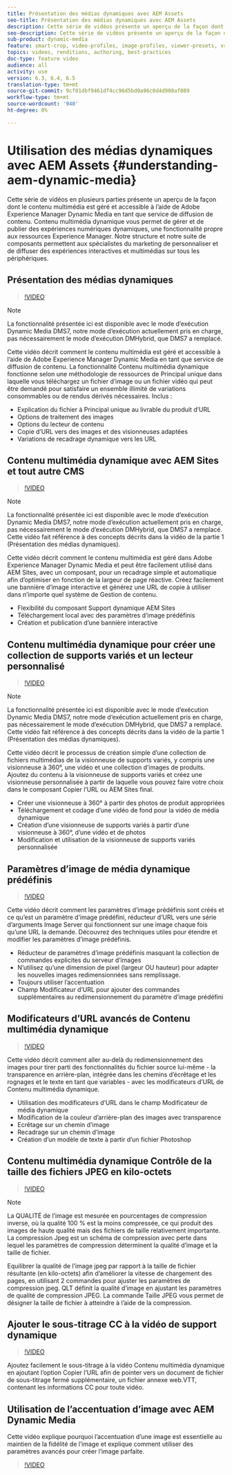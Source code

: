 ```yaml
---
title: Présentation des médias dynamiques avec AEM Assets
seo-title: Présentation des médias dynamiques avec AEM Assets
description: Cette série de vidéos présente un aperçu de la façon dont le contenu multimédia est géré et accessible à l’aide de Adobe Experience Manager Dynamic Media en tant que service de diffusion de contenu. Contenu multimédia dynamique vous permet de gérer et de publier des expériences numériques dynamiques, une fonctionnalité propre aux ressources Experience Manager. Notre structure et notre suite de composants permettent aux spécialistes du marketing de personnaliser et de diffuser des expériences interactives et multimédias sur tous les périphériques.
seo-description: Cette série de vidéos présente un aperçu de la façon dont le contenu multimédia est géré et accessible à l’aide de Adobe Experience Manager Dynamic Media en tant que service de diffusion de contenu. Contenu multimédia dynamique vous permet de gérer et de publier des expériences numériques dynamiques, une fonctionnalité propre aux ressources Experience Manager. Notre structure et notre suite de composants permettent aux spécialistes du marketing de personnaliser et de diffuser des expériences interactives et multimédias sur tous les périphériques.
sub-product: dynamic-media
feature: smart-crop, video-profiles, image-profiles, viewer-presets, vr-360, sets
topics: videos, renditions, authoring, best-practices
doc-type: feature video
audience: all
activity: use
version: 6.3, 6.4, 6.5
translation-type: tm+mt
source-git-commit: 9cf01dbf9461df4cc96d5bd0a96c0d4d900af089
workflow-type: tm+mt
source-wordcount: '940'
ht-degree: 0%

---
```



# Utilisation des médias dynamiques avec AEM Assets {#understanding-aem-dynamic-media}

Cette série de vidéos en plusieurs parties présente un aperçu de la façon dont le contenu multimédia est géré et accessible à l’aide de Adobe Experience Manager Dynamic Media en tant que service de diffusion de contenu. Contenu multimédia dynamique vous permet de gérer et de publier des expériences numériques dynamiques, une fonctionnalité propre aux ressources Experience Manager. Notre structure et notre suite de composants permettent aux spécialistes du marketing de personnaliser et de diffuser des expériences interactives et multimédias sur tous les périphériques.

## Présentation des médias dynamiques

>[!VIDEO](https://video.tv.adobe.com/v/27144/?quality=9&learn=on)

>[!NOTE]
>
>La fonctionnalité présentée ici est disponible avec le mode d’exécution Dynamic Media DMS7, notre mode d’exécution actuellement pris en charge, pas nécessairement le mode d’exécution DMHybrid, que DMS7 a remplacé.

Cette vidéo décrit comment le contenu multimédia est géré et accessible à l’aide de Adobe Experience Manager Dynamic Media en tant que service de diffusion de contenu. La fonctionnalité Contenu multimédia dynamique fonctionne selon une méthodologie de ressources de Principal unique dans laquelle vous téléchargez un fichier d’image ou un fichier vidéo qui peut être demandé pour satisfaire un ensemble illimité de variations consommables ou de rendus dérivés nécessaires. Inclus :

* Explication du fichier à Principal unique au livrable du produit d’URL
* Options de traitement des images
* Options du lecteur de contenu
* Copie d’URL vers des images et des visionneuses adaptées
* Variations de recadrage dynamique vers les URL

## Contenu multimédia dynamique avec AEM Sites et tout autre CMS

>[!VIDEO](https://video.tv.adobe.com/v/27145/?quality=9&learn=on)

>[!NOTE]
>
>La fonctionnalité présentée ici est disponible avec le mode d’exécution Dynamic Media DMS7, notre mode d’exécution actuellement pris en charge, pas nécessairement le mode d’exécution DMHybrid, que DMS7 a remplacé. Cette vidéo fait référence à des concepts décrits dans la vidéo de la partie 1 (Présentation des médias dynamiques).

Cette vidéo décrit comment le contenu multimédia est géré dans Adobe Experience Manager Dynamic Media et peut être facilement utilisé dans AEM Sites, avec un composant, pour un recadrage simple et automatique afin d’optimiser en fonction de la largeur de page réactive. Créez facilement une bannière d’image interactive et générez une URL de copie à utiliser dans n’importe quel système de Gestion de contenu.

* Flexibilité du composant Support dynamique AEM Sites
* Téléchargement local avec des paramètres d’image prédéfinis
* Création et publication d’une bannière interactive

## Contenu multimédia dynamique pour créer une collection de supports variés et un lecteur personnalisé

>[!VIDEO](https://video.tv.adobe.com/v/27146/?quality=9&learn=on)

>[!NOTE]
>
>La fonctionnalité présentée ici est disponible avec le mode d’exécution Dynamic Media DMS7, notre mode d’exécution actuellement pris en charge, pas nécessairement le mode d’exécution DMHybrid, que DMS7 a remplacé. Cette vidéo fait référence à des concepts décrits dans la vidéo de la partie 1 (Présentation des médias dynamiques).

Cette vidéo décrit le processus de création simple d’une collection de fichiers multimédias de la visionneuse de supports variés, y compris une visionneuse à 360°, une vidéo et une collection d’images de produits. Ajoutez du contenu à la visionneuse de supports variés et créez une visionneuse personnalisée à partir de laquelle vous pouvez faire votre choix dans le composant Copier l’URL ou AEM Sites final.

* Créer une visionneuse à 360° à partir des photos de produit appropriées
* Téléchargement et codage d’une vidéo de fond pour la vidéo de média dynamique
* Création d’une visionneuse de supports variés à partir d’une visionneuse à 360°, d’une vidéo et de photos
* Modification et utilisation de la visionneuse de supports variés personnalisée

## Paramètres d’image de média dynamique prédéfinis

>[!VIDEO](https://video.tv.adobe.com/v/27320/?quality=9&learn=on)

Cette vidéo décrit comment les paramètres d’image prédéfinis sont créés et ce qu’est un paramètre d’image prédéfini, réducteur d’URL vers une série d’arguments Image Server qui fonctionnent sur une image chaque fois qu’une URL la demande. Découvrez des techniques utiles pour étendre et modifier les paramètres d’image prédéfinis.

* Réducteur de paramètres d’image prédéfinis masquant la collection de commandes explicites du serveur d’images
* N’utilisez qu’une dimension de pixel (largeur OU hauteur) pour adapter les nouvelles images redimensionnées sans remplissage.
* Toujours utiliser l’accentuation
* Champ Modificateur d’URL pour ajouter des commandes supplémentaires au redimensionnement du paramètre d’image prédéfini

## Modificateurs d’URL avancés de Contenu multimédia dynamique

>[!VIDEO](https://video.tv.adobe.com/v/27319/?quality=9&learn=on)

Cette vidéo décrit comment aller au-delà du redimensionnement des images pour tirer parti des fonctionnalités du fichier source lui-même - la transparence en arrière-plan, intégrée dans les chemins d’écrêtage et les rognages et le texte en tant que variables - avec les modificateurs d’URL de Contenu multimédia dynamique.

* Utilisation des modificateurs d’URL dans le champ Modificateur de média dynamique
* Modification de la couleur d’arrière-plan des images avec transparence
* Ecrêtage sur un chemin d’image
* Recadrage sur un chemin d’image
* Création d’un modèle de texte à partir d’un fichier Photoshop

## Contenu multimédia dynamique Contrôle de la taille des fichiers JPEG en kilo-octets

>[!VIDEO](https://video.tv.adobe.com/v/27404/?quality=9&learn=on)


>[!NOTE]
>
>La QUALITÉ de l’image est mesurée en pourcentages de compression inverse, où la qualité 100 % est la moins compressée, ce qui produit des images de haute qualité mais des fichiers de taille relativement importante. La compression Jpeg est un schéma de compression avec perte dans lequel les paramètres de compression déterminent la qualité d’image et la taille de fichier.

Equilibrer la qualité de l’image jpeg par rapport à la taille de fichier résultante (en kilo-octets) afin d’améliorer la vitesse de chargement des pages, en utilisant 2 commandes pour ajuster les paramètres de compression jpeg. QLT définit la qualité d’image en ajustant les paramètres de qualité de compression JPEG. La commande Taille JPEG vous permet de désigner la taille de fichier à atteindre à l’aide de la compression.

## Ajouter le sous-titrage CC à la vidéo de support dynamique

>[!VIDEO](https://video.tv.adobe.com/v/28074/?quality=9&learn=on)

Ajoutez facilement le sous-titrage à la vidéo Contenu multimédia dynamique en ajoutant l’option Copier l’URL afin de pointer vers un document de fichier de sous-titrage fermé supplémentaire, un fichier annexe web.VTT, contenant les informations CC pour toute vidéo.

## Utilisation de l’accentuation d’image avec AEM Dynamic Media

Cette vidéo explique pourquoi l’accentuation d’une image est essentielle au maintien de la fidélité de l’image et explique comment utiliser des paramètres avancés pour créer l’image parfaite.

>[!VIDEO](https://demos-pub.assetsadobe.com/etc/dam/viewers/s7viewers/html5/VideoViewer.html?asset=%2Fcontent%2Fdam%2Fdm-public-facing-upgrade-portal-video%2F04_DynamicImagery_AdvancedSettings_071917_BH.mp4&amp;config=/etc/dam/presets/viewer/Video_social&amp;serverUrl=https%3A%2F%2Fadobedemo62-h.assetsadobe.com%2Fis%2Fimage%2F&amp;contenturl=%2F&amp;config2=/etc/dam/presets/analytics&amp;videoserverurl=https://gateway-na.assetsadobe.com/DMGateway/public/demoCo&amp;posterimage=/content/dam/dm-public-facing-upgrade-portal-video/04_DynamicImagery_AdvancedSettings_071917_BH.mp4)
